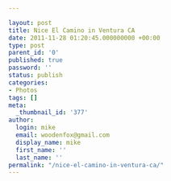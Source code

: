 ```yaml
---

layout: post
title: Nice El Camino in Ventura CA
date: 2011-11-28 01:20:45.000000000 +00:00
type: post
parent_id: '0'
published: true
password: ''
status: publish
categories:
- Photos
tags: []
meta:
  _thumbnail_id: '377'
author:
  login: mike
  email: woodenfox@gmail.com
  display_name: mike
  first_name: ''
  last_name: ''
permalink: "/nice-el-camino-in-ventura-ca/"
---
```



